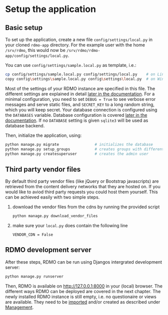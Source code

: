 # Setup the application

## Basic setup
To set up the application, create a new file `config/settings/local.py` in your cloned `rdmo-app` directory. For the example user with the home `/srv/rdmo`, this would now be `/srv/rdmo/rdmo-app/config/settings/local.py`.

You can use `config/settings/sample.local.py` as template, i.e.:

```bash
cp config/settings/sample.local.py config/settings/local.py    # on Linux or macOS
copy config\settings\sample.local.py config\settings\local.py  # on Windows
```

Most of the settings of your RDMO instance are specified in this file. The different settings are explained in detail [later in the documentation](../../configuration/index.html). For a minimal configuration, you need to set `DEBUG = True` to see verbose error messages and serve static files, and `SECRET_KEY` to a long random string, which you will keep secret. Your database connection is configured using the `DATABASES` variable. Database configuration is covered [later in the documentation](../../configuration/databases.html). If no `DATABASE` setting is given `sqlite3` will be used as database backend.

Then, initialize the application, using:

```bash
python manage.py migrate                # initializes the database
python manage.py setup_groups           # creates groups with different permissions
python manage.py createsuperuser        # creates the admin user
```

## Third party vendor files
By default third party vendor files (like jQuery or Bootstrap javascripts) are retrieved from the content delivery networks that they are hosted on. If you would like to aviod third party requests you could host them yourself. This can be achieved easily with two simple steps.

1. download the vendor files from the cdns by running the provided script
    ```python
    python manage.py download_vendor_files
    ```

2. make sure your `local.py` does contain the following line
    ```
    VENDOR_CDN = False
    ```

## RDMO development server

After these steps, RDMO can be run using Djangos intergrated development server:
```bash
python manage.py runserver
```

Then, RDMO is available on http://127.0.0.1:8000 in your (local) browser. The different ways RDMO can be deployed are covered in the next chapter. The newly installed RDMO instance is still empty, i.e. no questionaire or views are available. They need to be [imported](../../management/export.html) and/or created as described under [Management](../../management/index.html).
